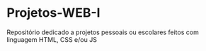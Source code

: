 # Projetos-WEB-I

Repositório dedicado a projetos pessoais ou escolares feitos com linguagem HTML, CSS e/ou JS
